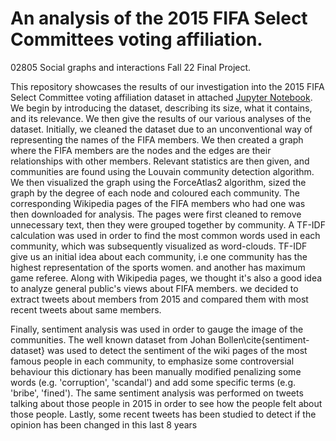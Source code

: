 # An analysis of the 2015 FIFA Select Committees voting affiliation.
 02805 Social graphs and interactions Fall 22 Final Project.
  
This repository showcases the results of our investigation into the 2015 FIFA Select Committee voting affiliation dataset in attached [Jupyter Notebook](https://github.com/Sanaullah-nahk/2015_FIFA_Select_Committees/blob/main/FIFANetwork_02805_2022_project.ipynb). We begin by introducing the dataset, describing its size, what it contains, and its relevance. We then give the results of our various analyses of the dataset. Initially, we cleaned the dataset due to an unconventional way of representing the names of the FIFA members. We then created a graph where the FIFA members are the nodes and the edges are their relationships with other members. Relevant statistics are then given, and communities are found using the Louvain community detection algorithm. We then visualized the graph using the ForceAtlas2 algorithm, sized the graph by the degree of each node and coloured each community. The corresponding Wikipedia pages of the FIFA members who had one was then downloaded for analysis. The pages were first cleaned to remove unnecessary text, then they were grouped together by community. A TF-IDF calculation was used in order to find the most common words used in each community, which was subsequently visualized as word-clouds. TF-IDF give us an initial idea about each community, i.e one community has the highest representation of the sports women. and another has maximum game referee. Along with Wikipedia pages, we thought it's also a good idea to analyze general public's views about FIFA members. we decided to extract tweets about members from 2015 and compared them with most recent tweets about same members. 

Finally, sentiment analysis was used in order to gauge the image of the communities. The well known dataset from Johan Bollen\cite{sentiment-dataset} was used to detect the sentiment of the wiki pages of the most famous people in each community, to emphasize some controversial behaviour this dictionary has been manually modified penalizing some words (e.g. 'corruption', 'scandal') and add some specific terms (e.g. 'bribe', 'fined').
The same sentiment analysis was performed on tweets talking about those people in 2015 in order to see how the people felt about those people. Lastly, some recent tweets has been studied to detect if the opinion has been changed in this last 8 years

